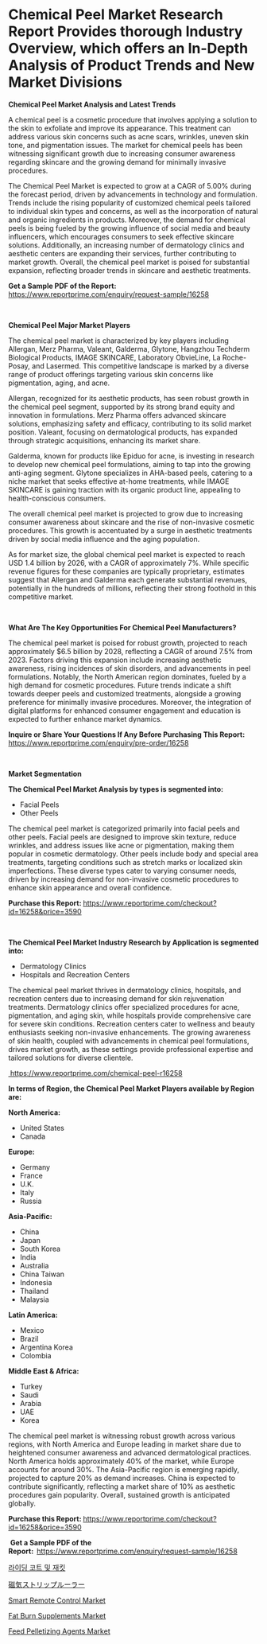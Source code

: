 <p><h1>Chemical Peel Market Research Report Provides thorough Industry Overview, which offers an In-Depth Analysis of Product Trends and New Market Divisions</h1></p><p><strong>Chemical Peel Market Analysis and Latest Trends</strong></p>
<p><p>A chemical peel is a cosmetic procedure that involves applying a solution to the skin to exfoliate and improve its appearance. This treatment can address various skin concerns such as acne scars, wrinkles, uneven skin tone, and pigmentation issues. The market for chemical peels has been witnessing significant growth due to increasing consumer awareness regarding skincare and the growing demand for minimally invasive procedures.</p><p>The Chemical Peel Market is expected to grow at a CAGR of 5.00% during the forecast period, driven by advancements in technology and formulation. Trends include the rising popularity of customized chemical peels tailored to individual skin types and concerns, as well as the incorporation of natural and organic ingredients in products. Moreover, the demand for chemical peels is being fueled by the growing influence of social media and beauty influencers, which encourages consumers to seek effective skincare solutions. Additionally, an increasing number of dermatology clinics and aesthetic centers are expanding their services, further contributing to market growth. Overall, the chemical peel market is poised for substantial expansion, reflecting broader trends in skincare and aesthetic treatments.</p></p>
<p><strong>Get a Sample PDF of the Report:&nbsp;</strong> <a href="https://www.reportprime.com/enquiry/request-sample/16258">https://www.reportprime.com/enquiry/request-sample/16258</a></p>
<p>&nbsp;</p>
<p><strong>Chemical Peel Major Market Players</strong></p>
<p><p>The chemical peel market is characterized by key players including Allergan, Merz Pharma, Valeant, Galderma, Glytone, Hangzhou Techderm Biological Products, IMAGE SKINCARE, Laboratory ObvieLine, La Roche-Posay, and Lasermed. This competitive landscape is marked by a diverse range of product offerings targeting various skin concerns like pigmentation, aging, and acne.</p><p>Allergan, recognized for its aesthetic products, has seen robust growth in the chemical peel segment, supported by its strong brand equity and innovation in formulations. Merz Pharma offers advanced skincare solutions, emphasizing safety and efficacy, contributing to its solid market position. Valeant, focusing on dermatological products, has expanded through strategic acquisitions, enhancing its market share.</p><p>Galderma, known for products like Epiduo for acne, is investing in research to develop new chemical peel formulations, aiming to tap into the growing anti-aging segment. Glytone specializes in AHA-based peels, catering to a niche market that seeks effective at-home treatments, while IMAGE SKINCARE is gaining traction with its organic product line, appealing to health-conscious consumers.</p><p>The overall chemical peel market is projected to grow due to increasing consumer awareness about skincare and the rise of non-invasive cosmetic procedures. This growth is accentuated by a surge in aesthetic treatments driven by social media influence and the aging population.</p><p>As for market size, the global chemical peel market is expected to reach USD 1.4 billion by 2026, with a CAGR of approximately 7%. While specific revenue figures for these companies are typically proprietary, estimates suggest that Allergan and Galderma each generate substantial revenues, potentially in the hundreds of millions, reflecting their strong foothold in this competitive market.</p></p>
<p>&nbsp;</p>
<p><strong>What Are The Key Opportunities For Chemical Peel Manufacturers?</strong></p>
<p><p>The chemical peel market is poised for robust growth, projected to reach approximately $6.5 billion by 2028, reflecting a CAGR of around 7.5% from 2023. Factors driving this expansion include increasing aesthetic awareness, rising incidences of skin disorders, and advancements in peel formulations. Notably, the North American region dominates, fueled by a high demand for cosmetic procedures. Future trends indicate a shift towards deeper peels and customized treatments, alongside a growing preference for minimally invasive procedures. Moreover, the integration of digital platforms for enhanced consumer engagement and education is expected to further enhance market dynamics.</p></p>
<p><strong>Inquire or Share Your Questions If Any Before Purchasing This Report:</strong> <a href="https://www.reportprime.com/enquiry/pre-order/16258">https://www.reportprime.com/enquiry/pre-order/16258</a></p>
<p>&nbsp;</p>
<p><strong>Market Segmentation</strong></p>
<p><strong>The Chemical Peel Market Analysis by types is segmented into:</strong></p>
<p><ul><li>Facial Peels</li><li>Other Peels</li></ul></p>
<p><p>The chemical peel market is categorized primarily into facial peels and other peels. Facial peels are designed to improve skin texture, reduce wrinkles, and address issues like acne or pigmentation, making them popular in cosmetic dermatology. Other peels include body and special area treatments, targeting conditions such as stretch marks or localized skin imperfections. These diverse types cater to varying consumer needs, driven by increasing demand for non-invasive cosmetic procedures to enhance skin appearance and overall confidence.</p></p>
<p><strong>Purchase this Report:&nbsp;</strong><a href="https://www.reportprime.com/checkout?id=16258&price=3590">https://www.reportprime.com/checkout?id=16258&price=3590</a></p>
<p>&nbsp;</p>
<p><strong>The Chemical Peel Market Industry Research by Application is segmented into:</strong></p>
<p><ul><li>Dermatology Clinics</li><li>Hospitals and Recreation Centers</li></ul></p>
<p><p>The chemical peel market thrives in dermatology clinics, hospitals, and recreation centers due to increasing demand for skin rejuvenation treatments. Dermatology clinics offer specialized procedures for acne, pigmentation, and aging skin, while hospitals provide comprehensive care for severe skin conditions. Recreation centers cater to wellness and beauty enthusiasts seeking non-invasive enhancements. The growing awareness of skin health, coupled with advancements in chemical peel formulations, drives market growth, as these settings provide professional expertise and tailored solutions for diverse clientele.</p></p>
<p><a href="https://www.reportprime.com/chemical-peel-r16258">&nbsp;https://www.reportprime.com/chemical-peel-r16258</a></p>
<p><strong>In terms of Region, the Chemical Peel Market Players available by Region are:</strong></p>
<p>
    <p> <strong> North America: </strong>
        <ul>
            <li>United States</li>
            <li>Canada</li>
        </ul>
        </p> 
    <p> <strong> Europe: </strong>
        <ul>
            <li>Germany</li>
            <li>France</li>
            <li>U.K.</li>
            <li>Italy</li>
            <li>Russia</li>
        </ul>
        </p> 
    <p> <strong> Asia-Pacific: </strong>
        <ul>
            <li>China</li>
            <li>Japan</li>
            <li>South Korea</li>
            <li>India</li>
            <li>Australia</li>
            <li>China Taiwan</li>
            <li>Indonesia</li>
            <li>Thailand</li>
            <li>Malaysia</li>
        </ul>
        </p> 
    <p> <strong> Latin America: </strong>
        <ul>
            <li>Mexico</li>
            <li>Brazil</li>
            <li>Argentina Korea</li>
            <li>Colombia</li>
        </ul>
        </p> 
    <p> <strong> Middle East & Africa: </strong>
        <ul>
            <li>Turkey</li>
            <li>Saudi</li>
            <li>Arabia</li>
            <li>UAE</li>
            <li>Korea</li>
        </ul>
    </p>
    </p>
<p><p>The chemical peel market is witnessing robust growth across various regions, with North America and Europe leading in market share due to heightened consumer awareness and advanced dermatological practices. North America holds approximately 40% of the market, while Europe accounts for around 30%. The Asia-Pacific region is emerging rapidly, projected to capture 20% as demand increases. China is expected to contribute significantly, reflecting a market share of 10% as aesthetic procedures gain popularity. Overall, sustained growth is anticipated globally.</p></p>
<p><strong>Purchase this Report: </strong><a href="https://www.reportprime.com/checkout?id=16258&price=3590">https://www.reportprime.com/checkout?id=16258&price=3590</a></p>
<p>&nbsp;<strong>Get a Sample PDF of the Report:&nbsp;&nbsp;</strong><a href="https://www.reportprime.com/enquiry/request-sample/16258">https://www.reportprime.com/enquiry/request-sample/16258</a></p>
<p><strong></strong></p>
<p><p><a href="https://medium.com/@czbtzkwc9/%EC%84%B8%EA%B3%84-riding-coats-and-jackets-market-%EC%9D%80-2024%EC%97%90%EC%84%9C-2031%EB%A1%9C-%EC%97%B0%ED%8F%89%EA%B7%A0-%EC%A6%9D%EA%B0%80%EC%9C%A8%EC%9D%84-%EB%B3%B4%EC%9D%BC-%EA%B2%83%EC%9C%BC%EB%A1%9C-%EC%98%88%EC%83%81%EB%90%A9%EB%8B%88%EB%8B%A4-8c0490ae97a7?postPublishedType=initial">라이딩 코트 및 재킷</a></p><p><a href="https://medium.com/@leroystapc/%E3%83%9E%E3%82%B0%E3%83%8D%E3%83%86%E3%82%A3%E3%83%83%E3%82%AF%E3%82%B9%E3%83%88%E3%83%AA%E3%83%83%E3%83%97%E3%83%AB%E3%83%BC%E3%83%A9%E3%83%BC%E5%B8%82%E5%A0%B4%E3%81%AE%E6%88%A6%E7%95%A5%E7%9A%84%E3%82%A4%E3%83%B3%E3%82%B5%E3%82%A4%E3%83%88-%E3%83%9E%E3%82%B0%E3%83%8D%E3%83%86%E3%82%A3%E3%83%83%E3%82%AF%E3%82%B9%E3%83%88%E3%83%AA%E3%83%83%E3%83%97%E3%83%AB%E3%83%BC%E3%83%A9%E3%83%BC%E6%A5%AD%E7%95%8C%E3%81%AB%E3%81%8A%E3%81%91%E3%82%8B%E8%A3%BD%E5%93%81%E3%81%AE%E9%80%B2%E5%8C%96%E3%81%A8%E5%B8%82%E5%A0%B4%E3%82%BB%E3%82%B0%E3%83%A1%E3%83%B3%E3%83%86%E3%83%BC%E3%82%B7%E3%83%A7%E3%83%B3-acfbebafa9f3">磁気ストリップルーラー</a></p><p><a href="https://www.linkedin.com/pulse/smart-remote-control-market-industry-landscape-growth-trajectories-kcwac?trackingId=MORVFwKtRJGUuQU9mZqoSw%3D%3D">Smart Remote Control Market</a></p><p><a href="https://medium.com/@eloisadavis1985/the-fat-burn-supplements-market-has-grown-significantly-as-a-result-of-several-important-causes-53d1de1d3274">Fat Burn Supplements Market</a></p><p><a href="https://medium.com/@eloisadavis1985/the-feed-pelletizing-agents-market-decisions-are-mostly-driven-by-resource-optimization-and-0a62fbdda782">Feed Pelletizing Agents Market</a></p></p>